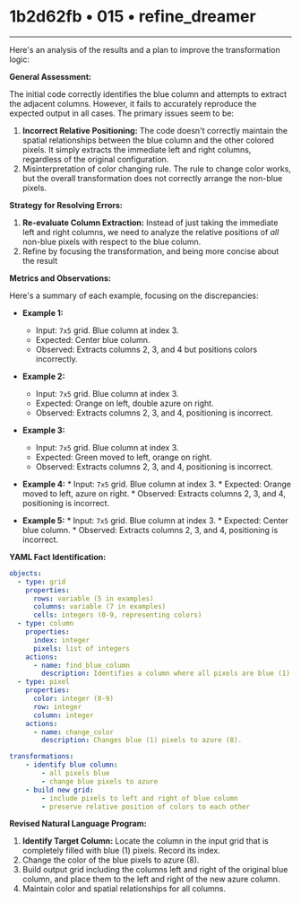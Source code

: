 # 1b2d62fb • 015 • refine_dreamer

---
Here's an analysis of the results and a plan to improve the transformation logic:

**General Assessment:**

The initial code correctly identifies the blue column and attempts to extract the adjacent columns. However, it fails to accurately reproduce the expected output in all cases. The primary issues seem to be:

1.  **Incorrect Relative Positioning:** The code doesn't correctly maintain the spatial relationships between the blue column and the other colored pixels. It simply extracts the immediate left and right columns, regardless of the original configuration.
2.  Misinterpretation of color changing rule. The rule to change color works, but
    the overall transformation does not correctly arrange the non-blue pixels.

**Strategy for Resolving Errors:**

1.  **Re-evaluate Column Extraction:** Instead of just taking the immediate left and right columns, we need to analyze the relative positions of *all* non-blue pixels with respect to the blue column.
2.  Refine by focusing the transformation, and being more concise about the result

**Metrics and Observations:**

Here's a summary of each example, focusing on the discrepancies:

*   **Example 1:**
    *   Input: `7x5` grid. Blue column at index 3.
    *   Expected: Center blue column.
    *   Observed: Extracts columns 2, 3, and 4 but positions colors incorrectly.

*   **Example 2:**
    *   Input: `7x5` grid. Blue column at index 3.
    *   Expected: Orange on left, double azure on right.
    *   Observed: Extracts columns 2, 3, and 4, positioning is incorrect.

*   **Example 3:**
    *   Input: `7x5` grid. Blue column at index 3.
    *   Expected: Green moved to left, orange on right.
    *   Observed: Extracts columns 2, 3, and 4, positioning is incorrect.

*    **Example 4:**
    *   Input: `7x5` grid. Blue column at index 3.
    *   Expected: Orange moved to left, azure on right.
    *   Observed: Extracts columns 2, 3, and 4, positioning is incorrect.

*    **Example 5:**
    *   Input: `7x5` grid. Blue column at index 3.
    *   Expected: Center blue column.
    *   Observed: Extracts columns 2, 3, and 4, positioning is incorrect.

**YAML Fact Identification:**

```yaml
objects:
  - type: grid
    properties:
      rows: variable (5 in examples)
      columns: variable (7 in examples)
      cells: integers (0-9, representing colors)
  - type: column
    properties:
      index: integer
      pixels: list of integers
    actions:
      - name: find_blue_column
        description: Identifies a column where all pixels are blue (1).
  - type: pixel
    properties:
      color: integer (0-9)
      row: integer
      column: integer
    actions:
      - name: change_color
        description: Changes blue (1) pixels to azure (8).

transformations:
    - identify blue column:
        - all pixels blue
        - change blue pixels to azure
    - build new grid:
        - include pixels to left and right of blue column
        - preserve relative position of colors to each other
```

**Revised Natural Language Program:**

1.  **Identify Target Column:** Locate the column in the input grid that is completely filled with blue (1) pixels. Record its index.
2.  Change the color of the blue pixels to azure (8).
3.  Build output grid including the columns left and right of the original blue
    column, and place them to the left and right of the new azure column.
4. Maintain color and spatial relationships for all columns.


